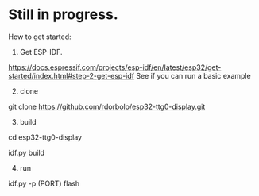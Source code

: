 # Still in progress. 


How to get started: 
1) Get ESP-IDF. 

https://docs.espressif.com/projects/esp-idf/en/latest/esp32/get-started/index.html#step-2-get-esp-idf
See if you can run a basic example

2) clone

git clone https://github.com/rdorbolo/esp32-ttg0-display.git

3) build

cd esp32-ttg0-display

idf.py build

4) run

idf.py -p (PORT) flash


